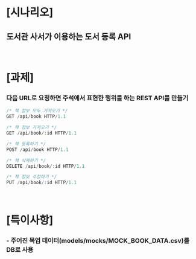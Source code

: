 # [시나리오]
## 도서관 사서가 이용하는 도서 등록 API

<br>

# [과제]
### 다음 URL로 요청하면 주석에서 표현한 행위를 하는 REST API를 만들기
```javascript
/* 책 정보 모두 가져오기 */
GET /api/book HTTP/1.1

/* 책 정보 가져오기 */
GET /api/book/:id HTTP/1.1

/* 책 등록하기 */
POST /api/book HTTP/1.1

/* 책 삭제하기 */
DELETE /api/book/:id HTTP/1.1

/* 책 정보 수정하기 */
PUT /api/book/:id HTTP/1.1
```

<br>

# [특이사항]
### - 주어진 목업 데이터(models/mocks/MOCK_BOOK_DATA.csv)를 DB로 사용
